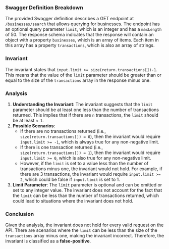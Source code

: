 ### Swagger Definition Breakdown
The provided Swagger definition describes a GET endpoint at `/businesses/search` that allows querying for businesses. The endpoint has an optional query parameter `limit`, which is an integer and has a `maxLength` of 50. The response schema indicates that the response will contain an object with a property `businesses`, which is an array of items. Each item in this array has a property `transactions`, which is also an array of strings.

### Invariant
The invariant states that `input.limit >= size(return.transactions[])-1`. This means that the value of the `limit` parameter should be greater than or equal to the size of the `transactions` array in the response minus one.

### Analysis
1. **Understanding the Invariant**: The invariant suggests that the `limit` parameter should be at least one less than the number of transactions returned. This implies that if there are `n` transactions, the `limit` should be at least `n-1`.
2. **Possible Scenarios**: 
   - If there are no transactions returned (i.e., `size(return.transactions[]) = 0`), then the invariant would require `input.limit >= -1`, which is always true for any non-negative limit.
   - If there is one transaction returned (i.e., `size(return.transactions[]) = 1`), then the invariant would require `input.limit >= 0`, which is also true for any non-negative limit.
   - However, if the `limit` is set to a value less than the number of transactions minus one, the invariant would not hold. For example, if there are 3 transactions, the invariant would require `input.limit >= 2`, which could be false if `input.limit` is set to 1.
3. **Limit Parameter**: The `limit` parameter is optional and can be omitted or set to any integer value. The invariant does not account for the fact that the `limit` can be less than the number of transactions returned, which could lead to situations where the invariant does not hold.

### Conclusion
Given the analysis, the invariant does not hold for every valid request on the API. There are scenarios where the `limit` can be less than the size of the `transactions` array minus one, making the invariant incorrect. Therefore, the invariant is classified as a **false-positive**.
